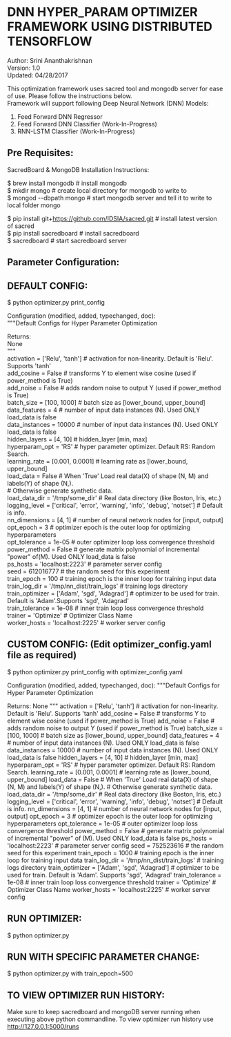DNN HYPER_PARAM OPTIMIZER FRAMEWORK USING DISTRIBUTED TENSORFLOW  
================================================================  
Author: Srini Ananthakrishnan  
Version: 1.0  
Updated: 04/28/2017  
  
This optimization framework uses sacred tool and mongodb server for ease of use. Please follow the instructions below.  
Framework will support following Deep Neural Network (DNN) Models:  
1) Feed Forward DNN Regressor  
2) Feed Forward DNN Classifier (Work-In-Progress)  
3) RNN-LSTM Classifier (Work-In-Progress)  
  
Pre Requisites:  
--------------
SacredBoard & MongoDB Installation Instructions:  
  
$ brew install mongodb # install mongodb  
$ mkdir mongo # create local directory for mongodb to write to  
$ mongod --dbpath mongo # start mongodb server and tell it to write to local folder mongo  
  
$ pip install git+https://github.com/IDSIA/sacred.git # install latest version of sacred  
$ pip install sacredboard # install sacredboard  
$ sacredboard # start sacredboard server  
  
Parameter Configuration:  
------------------------  
  
DEFAULT CONFIG:  
--------------  
   
$ python optimizer.py print_config  
  
Configuration (modified, added, typechanged, doc):  
  """Default Configs for Hyper Parameter Optimization  
  
  Returns:  
       None  
  """  
  activation = ['Relu', 'tanh']      # activation for non-linearity. Default is 'Relu'. Supports 'tanh'  
  add_cosine = False                 # transforms Y to element wise cosine (used if power_method is True)  
  add_noise = False                  # adds random noise to output Y (used if power_method is True)  
  batch_size = [100, 1000]           # batch size as [lower_bound, upper_bound]  
  data_features = 4                  # number of input data instances (N). Used ONLY load_data is false  
  data_instances = 10000             # number of input data instances (N). Used ONLY load_data is false  
  hidden_layers = [4, 10]            # hidden_layer [min, max]  
  hyperparam_opt = 'RS'              # hyper parameter optimizer. Default RS: Random Search.  
  learning_rate = [0.001, 0.0001]    # learning rate as [lower_bound, upper_bound]  
  load_data = False                  # When 'True' Load real data(X) of shape (N, M) and labels(Y) of shape (N,).  
                                     # Otherwise generate synthetic data.  
  load_data_dir = '/tmp/some_dir'    # Real data directory (like Boston, Iris, etc.)  
  logging_level = ['critical', 'error', 'warning', 'info', 'debug', 'notset']    # Default is info.  
  nn_dimensions = [4, 1]             # number of neural network nodes for [input, output]  
  opt_epoch = 3                      # optimizer epoch is the outer loop for optimizing hyperparameters  
  opt_tolerance = 1e-05              # outer optimizer loop loss convergence threshold  
  power_method = False               # generate matrix polynomial of incremental "power" of(M). Used ONLY load_data is false  
  ps_hosts = 'localhost:2223'        # parameter server config  
  seed = 612016777                   # the random seed for this experiment  
  train_epoch = 100                  # training epoch is the inner loop for training input data  
  train_log_dir = '/tmp/nn_dist/train_logs'    # training logs directory  
  train_optimizer = ['Adam', 'sgd', 'Adagrad'] # optimizer to be used for train. Default is 'Adam'.Supports 'sgd', 'Adagrad'  
  train_tolerance = 1e-08            # inner train loop loss convergence threshold  
  trainer = 'Optimize'               # Optimizer Class Name  
  worker_hosts = 'localhost:2225'    # worker server config  
  
  CUSTOM CONFIG: (Edit optimizer_config.yaml file as required)  
  -------------  
  $ python optimizer.py print_config with optimizer_config.yaml  
    
Configuration (modified, added, typechanged, doc):
  """Default Configs for Hyper Parameter Optimization

  Returns:
       None
  """
  activation = ['Relu', 'tanh']      # activation for non-linearity. Default is 'Relu'. Supports 'tanh'
  add_cosine = False                 # transforms Y to element wise cosine (used if power_method is True)
  add_noise = False                  # adds random noise to output Y (used if power_method is True)
  batch_size = [100, 1000]           # batch size as [lower_bound, upper_bound]
  data_features = 4                  # number of input data instances (N). Used ONLY load_data is false
  data_instances = 10000             # number of input data instances (N). Used ONLY load_data is false
  hidden_layers = [4, 10]            # hidden_layer [min, max]
  hyperparam_opt = 'RS'              # hyper parameter optimizer. Default RS: Random Search.
  learning_rate = [0.001, 0.0001]    # learning rate as [lower_bound, upper_bound]
  load_data = False                  # When 'True' Load real data(X) of shape (N, M) and labels(Y) of shape (N,). 
                                     # Otherwise generate synthetic data.
  load_data_dir = '/tmp/some_dir'    # Real data directory (like Boston, Iris, etc.)
  logging_level = ['critical', 'error', 'warning', 'info', 'debug', 'notset']    # Default is info.
  nn_dimensions = [4, 1]             # number of neural network nodes for [input, output]
  opt_epoch = 3                      # optimizer epoch is the outer loop for optimizing hyperparameters
  opt_tolerance = 1e-05              # outer optimizer loop loss convergence threshold
  power_method = False               # generate matrix polynomial of incremental "power" of (M). Used ONLY load_data is false
  ps_hosts = 'localhost:2223'        # parameter server config
  seed = 752523616                   # the random seed for this experiment
  train_epoch = 1000                 # training epoch is the inner loop for training input data
  train_log_dir = '/tmp/nn_dist/train_logs'    # training logs directory
  train_optimizer = ['Adam', 'sgd', 'Adagrad'] # optimizer to be used for train. Default is 'Adam'. Supports 'sgd', 'Adagrad'
  train_tolerance = 1e-08            # inner train loop loss convergence threshold
  trainer = 'Optimize'               # Optimizer Class Name
  worker_hosts = 'localhost:2225'    # worker server config
  
  RUN OPTIMIZER:
  --------------
  $ python optimizer.py
  
  RUN WITH SPECIFIC PARAMETER CHANGE:
  ----------------------------------
  $ python optimizer.py with train_epoch=500
  
  TO VIEW OPTIMIZER RUN HISTORY:
  -----------------------------
  Make sure to keep sacredboard and mongoDB server running when executing above python commandline.
  To view optimizer run history use http://127.0.0.1:5000/runs


  
